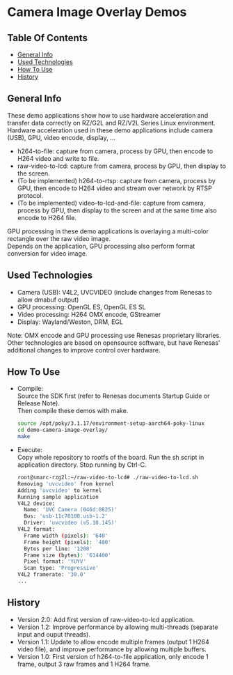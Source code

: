 # Camera Image Overlay Demos

## Table Of Contents

* [General Info](#general-info)
* [Used Technologies](#used-technologies)
* [How To Use](#how-to-use)
* [History](#history)

## General Info

These demo applications show how to use hardware acceleration and transfer data correctly on RZ/G2L and RZ/V2L Series Linux environment.  
Hardware acceleration used in these demo applications include camera (USB), GPU, video encode, display, ...

* h264-to-file: capture from camera, process by GPU, then encode to H264 video and write to file.
* raw-video-to-lcd: capture from camera, process by GPU, then display to the screen.
* (To be implemented) h264-to-rtsp: capture from camera, process by GPU, then encode to H264 video and stream over network by RTSP protocol.
* (To be implemented) video-to-lcd-and-file: capture from camera, process by GPU, then display to the screen and at the same time also encode to H264 file.

GPU processing in these demo applications is overlaying a multi-color rectangle over the raw video image.  
Depends on the application, GPU processing also perform format conversion for video image.

## Used Technologies

* Camera (USB): V4L2, UVCVIDEO (include changes from Renesas to allow dmabuf output)
* GPU processing: OpenGL ES, OpenGL ES SL
* Video processing: H264 OMX encode, GStreamer
* Display: Wayland/Weston, DRM, EGL

Note: OMX encode and GPU processing use Renesas proprietary libraries.  
Other technologies are based on opensource software, but have Renesas' additional changes to improve control over hardware.

## How To Use

* Compile:  
  Source the SDK first (refer to Renesas documents Startup Guide or Release Note).  
  Then compile these demos with make.

  ```bash
  source /opt/poky/3.1.17/environment-setup-aarch64-poky-linux
  cd demo-camera-image-overlay/
  make
  ```

* Execute:  
  Copy whole repository to rootfs of the board.
  Run the sh script in application directory. Stop running by Ctrl-C.

  ```bash
  root@smarc-rzg2l:~/raw-video-to-lcd# ./raw-video-to-lcd.sh
  Removing 'uvcvideo' from kernel
  Adding 'uvcvideo' to kernel
  Running sample application
  V4L2 device:
    Name: 'UVC Camera (046d:0825)'
    Bus: 'usb-11c70100.usb-1.2'
    Driver: 'uvcvideo (v5.10.145)'
  V4L2 format:
    Frame width (pixels): '640'
    Frame height (pixels): '480'
    Bytes per line: '1280'
    Frame size (bytes): '614400'
    Pixel format: 'YUYV'
    Scan type: 'Progressive'
  V4L2 framerate: '30.0'
  ...
  ```

## History

* Version 2.0: Add first version of raw-video-to-lcd application.
* Version 1.2: Improve performance by allowing multi-threads (separate input and ouput threads).
* Version 1.1: Update to allow encode multiple frames (output 1 H264 video file), and improve performance by allowing multiple buffers.
* Version 1.0: First version of h264-to-file application, only encode 1 frame, output 3 raw frames and 1 H264 frame.
